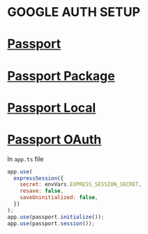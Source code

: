 # GOOGLE AUTH SETUP

# [Passport](https://www.passportjs.org)

# [Passport Package](https://www.passportjs.org/packages)

# [Passport Local](https://www.passportjs.org/packages/passport-local)

# [Passport OAuth](https://www.passportjs.org/packages/passport-oauth2)

In `app.ts` file

```js
app.use(
  expressSession({
    secret: envVars.EXPRESS_SESSION_SECRET,
    resave: false,
    saveUninitialized: false,
  })
);
app.use(passport.initialize());
app.use(passport.session());
```
